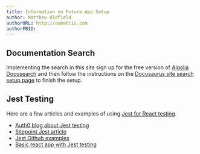 ```yaml
---
title: Information on Future App Setup
author: Matthew Oldfield
authorURL: http://asmattic.com
authorFBID: 
---
```


## Documentation Search

Implementing the search in this site sign up for the free version of [Algolia Docusearch](https://community.algolia.com/docsearch/) and then follow the instructions on the [Docusaurus site search setup page](https://docusaurus.io/docs/en/search) to finish the setup.

[comment]: <> (The truncate comment below is used when in a list of blog posts where there will be a read more link)

<!--truncate-->

## Jest Testing

Here are a few articles and examples of using [Jest for React testing](https://jestjs.io/docs/en/tutorial-react).

 - [Auth0 blog about Jest testing](https://auth0.com/blog/testing-react-applications-with-jest/)
 - [Sitepoint Jest article](https://www.sitepoint.com/test-react-components-jest/)
 - [Jest Github examples](https://github.com/facebook/jest/tree/master/examples/)
 - [Basic react app with Jest testing](https://github.com/securingsincity/react-jest-example/)
